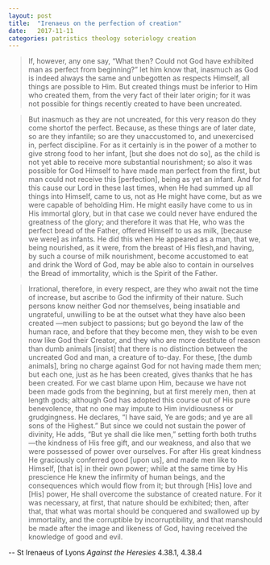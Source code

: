 ```yaml
---
layout: post
title:  "Irenaeus on the perfection of creation"
date:   2017-11-11
categories: patristics theology soteriology creation
---
```


>If, however, any one say, “What then? Could not God have exhibited man as perfect from 
beginning?” let him know that, inasmuch as God is indeed always the same and unbegotten as respects 
Himself, all things are possible to Him. But created things must be inferior to Him who created them, from 
the very fact of their later origin; for it was not possible for things recently created to have been uncreated. 

<!--excerpt-->

>But inasmuch as they are not uncreated, for this very reason do they come shortof the perfect. Because, as 
these things are of later date, so are they infantile; so are they unaccustomed to, and unexercised in, perfect 
discipline. For as it certainly is in the power of a mother to give strong food to her infant, [but she does not 
do so], as the child is not yet able to receive more substantial nourishment; so also it was possible for God 
Himself to have made man perfect from the first, but man could not receive this [perfection], being as yet 
an infant. And for this cause our Lord in these last times, when He had summed up all things into Himself, 
came to us, not as He might have come, but as we were capable of beholding Him. He might easily have 
come to us in His immortal glory, but in that case we could never have endured the greatness of the glory; 
and therefore it was that He, who was the perfect bread of the Father, offered Himself to us as milk, 
[because we were] as infants. He did this when He appeared as a man, that we, being nourished, as it were, 
from the breast of His flesh,and having, by such a course of milk nourishment, become accustomed to eat 
and drink the Word of God, may be able also to contain in ourselves the Bread of immortality, which is the 
Spirit of the Father.

>Irrational, therefore, in every respect, are they who await not the time of increase, but ascribe to God 
the infirmity of their nature. Such persons know neither God nor themselves, being insatiable and 
ungrateful, unwilling to be at the outset what they have also been created —men subject to passions; but 
go beyond the law of the human race, and before that they become men, they wish to be even now like God 
their Creator, and they who are more destitute of reason than dumb animals [insist] that there is no 
distinction between the uncreated God and man, a creature of to-day. For these, [the dumb animals], bring 
no charge against God for not having made them men; but each one, just as he has been created, gives
thanks that he has been created. For we cast blame upon Him, because we have not been made gods from 
the beginning, but at first merely men, then at length gods; although God has adopted this course out of His 
pure benevolence, that no one may impute to Him invidiousness or grudgingness. He declares, “I have said, 
Ye are gods; and ye are all sons of the Highest.” But since we could not sustain the power of divinity, He
adds, “But ye shall die like men,” setting forth both truths —the kindness of His free gift, and our 
weakness, and also that we were possessed of power over ourselves. For after His great kindness He 
graciously conferred good [upon us], and made men like to Himself, [that is] in their own power; while at 
the same time by His prescience He knew the infirmity of human beings, and the consequences which 
would flow from it; but through [His] love and [His] power, He shall overcome the substance of created 
nature. For it was necessary, at first, that nature should be exhibited; then, after that, that what was mortal 
should be conquered and swallowed up by immortality, and the corruptible by incorruptibility, and that 
manshould be made after the image and likeness of God, having received the knowledge of good and evil.

-- St Irenaeus of Lyons _Against the Heresies_ 4.38.1, 4.38.4